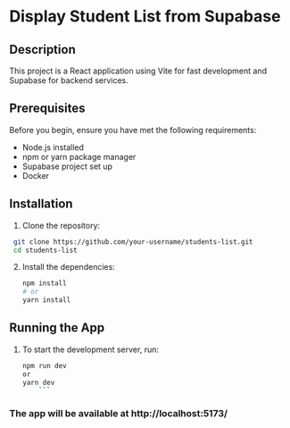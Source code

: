 # Display Student List from Supabase

## Description

This project is a React application using Vite for fast development and Supabase for backend services.


## Prerequisites

Before you begin, ensure you have met the following requirements:
- Node.js installed
- npm or yarn package manager
- Supabase project set up
- Docker 


## Installation

1. Clone the repository:

  ```sh
   git clone https://github.com/your-username/students-list.git
   cd students-list
   ```


2. Install the dependencies:

      ```sh
    npm install
    # or
    yarn install
    ```


## Running the App

1. To start the development server, run:

    ```sh
    npm run dev
    or
    yarn dev
        ```

### The app will be available at http://localhost:5173/



